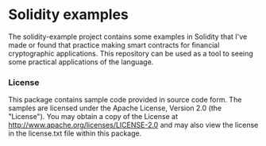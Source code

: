 # Solidity examples
The solidity-example project contains some examples in Solidity that I've made or found that practice making smart contracts for financial cryptographic applications. This repository can be used as a tool to seeing some practical applications of the language.

### License
This package contains sample code provided in source code form. The samples are licensed under the Apache License, Version 2.0 (the "License"). You may obtain a copy of the License at http://www.apache.org/licenses/LICENSE-2.0 and may also view the license in the license.txt file within this package.
